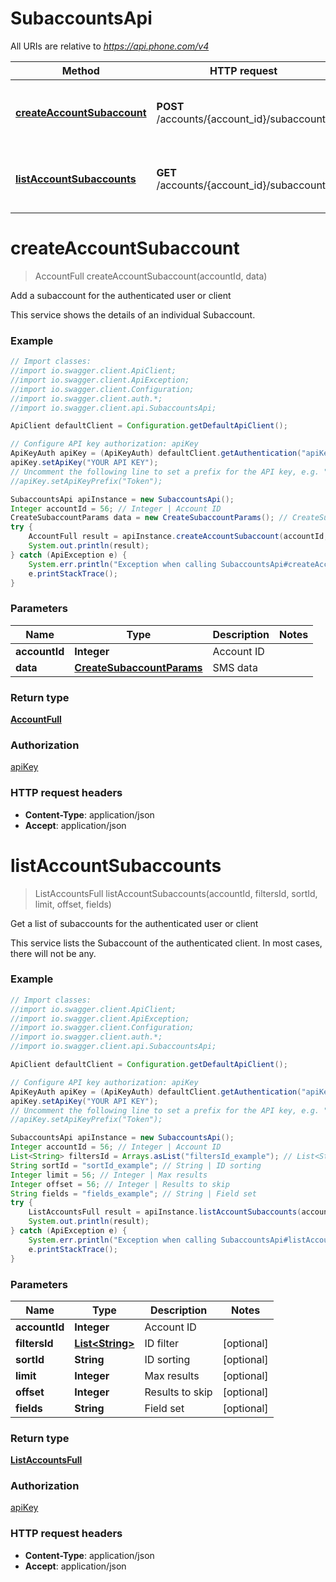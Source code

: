 # SubaccountsApi

All URIs are relative to *https://api.phone.com/v4*

Method | HTTP request | Description
------------- | ------------- | -------------
[**createAccountSubaccount**](SubaccountsApi.md#createAccountSubaccount) | **POST** /accounts/{account_id}/subaccounts | Add a subaccount for the authenticated user or client
[**listAccountSubaccounts**](SubaccountsApi.md#listAccountSubaccounts) | **GET** /accounts/{account_id}/subaccounts | Get a list of subaccounts for the authenticated user or client


<a name="createAccountSubaccount"></a>
# **createAccountSubaccount**
> AccountFull createAccountSubaccount(accountId, data)

Add a subaccount for the authenticated user or client

This service shows the details of an individual Subaccount.

### Example
```java
// Import classes:
//import io.swagger.client.ApiClient;
//import io.swagger.client.ApiException;
//import io.swagger.client.Configuration;
//import io.swagger.client.auth.*;
//import io.swagger.client.api.SubaccountsApi;

ApiClient defaultClient = Configuration.getDefaultApiClient();

// Configure API key authorization: apiKey
ApiKeyAuth apiKey = (ApiKeyAuth) defaultClient.getAuthentication("apiKey");
apiKey.setApiKey("YOUR API KEY");
// Uncomment the following line to set a prefix for the API key, e.g. "Token" (defaults to null)
//apiKey.setApiKeyPrefix("Token");

SubaccountsApi apiInstance = new SubaccountsApi();
Integer accountId = 56; // Integer | Account ID
CreateSubaccountParams data = new CreateSubaccountParams(); // CreateSubaccountParams | SMS data
try {
    AccountFull result = apiInstance.createAccountSubaccount(accountId, data);
    System.out.println(result);
} catch (ApiException e) {
    System.err.println("Exception when calling SubaccountsApi#createAccountSubaccount");
    e.printStackTrace();
}
```

### Parameters

Name | Type | Description  | Notes
------------- | ------------- | ------------- | -------------
 **accountId** | **Integer**| Account ID |
 **data** | [**CreateSubaccountParams**](CreateSubaccountParams.md)| SMS data |

### Return type

[**AccountFull**](AccountFull.md)

### Authorization

[apiKey](../README.md#apiKey)

### HTTP request headers

 - **Content-Type**: application/json
 - **Accept**: application/json

<a name="listAccountSubaccounts"></a>
# **listAccountSubaccounts**
> ListAccountsFull listAccountSubaccounts(accountId, filtersId, sortId, limit, offset, fields)

Get a list of subaccounts for the authenticated user or client

This service lists the Subaccount of the authenticated client. In most cases, there will not be any.

### Example
```java
// Import classes:
//import io.swagger.client.ApiClient;
//import io.swagger.client.ApiException;
//import io.swagger.client.Configuration;
//import io.swagger.client.auth.*;
//import io.swagger.client.api.SubaccountsApi;

ApiClient defaultClient = Configuration.getDefaultApiClient();

// Configure API key authorization: apiKey
ApiKeyAuth apiKey = (ApiKeyAuth) defaultClient.getAuthentication("apiKey");
apiKey.setApiKey("YOUR API KEY");
// Uncomment the following line to set a prefix for the API key, e.g. "Token" (defaults to null)
//apiKey.setApiKeyPrefix("Token");

SubaccountsApi apiInstance = new SubaccountsApi();
Integer accountId = 56; // Integer | Account ID
List<String> filtersId = Arrays.asList("filtersId_example"); // List<String> | ID filter
String sortId = "sortId_example"; // String | ID sorting
Integer limit = 56; // Integer | Max results
Integer offset = 56; // Integer | Results to skip
String fields = "fields_example"; // String | Field set
try {
    ListAccountsFull result = apiInstance.listAccountSubaccounts(accountId, filtersId, sortId, limit, offset, fields);
    System.out.println(result);
} catch (ApiException e) {
    System.err.println("Exception when calling SubaccountsApi#listAccountSubaccounts");
    e.printStackTrace();
}
```

### Parameters

Name | Type | Description  | Notes
------------- | ------------- | ------------- | -------------
 **accountId** | **Integer**| Account ID |
 **filtersId** | [**List&lt;String&gt;**](String.md)| ID filter | [optional]
 **sortId** | **String**| ID sorting | [optional]
 **limit** | **Integer**| Max results | [optional]
 **offset** | **Integer**| Results to skip | [optional]
 **fields** | **String**| Field set | [optional]

### Return type

[**ListAccountsFull**](ListAccountsFull.md)

### Authorization

[apiKey](../README.md#apiKey)

### HTTP request headers

 - **Content-Type**: application/json
 - **Accept**: application/json

